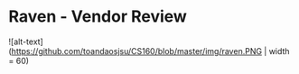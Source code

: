 # Raven - Vendor Review
![alt-text](https://github.com/toandaosjsu/CS160/blob/master/img/raven.PNG | width = 60)
